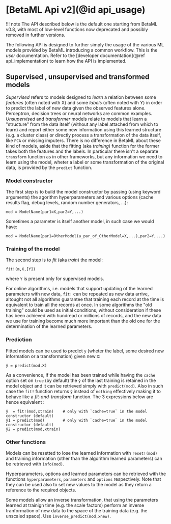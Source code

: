# [BetaML Api v2](@id api_usage)

!!! note
    The API described below is the default one starting from BetaML v0.8, with most of low-level functions now deprecated and possibly removed in further versions.

The following API is designed to further simply the usage of the various ML models provided by BetaML introducing a common workflow. This is the _user_ documentation. Refer to the [developer documentation](@ref api_implementation) to learn how the API is implemented. 

## Supervised , unsupervised and transformed models

_Supervised_ refers to models designed to _learn_ a relation between some _features_ (often noted with X) and some _labels_ (often noted with Y) in order to predict the label of new data given the observed features alone. Perceptron, decision trees or neural networks are common examples.
_Unsupervised_ and _transformer_ models relate to models that learn a "structure" from the data itself (without any label attached from which to learn) and report either some new information using this learned structure (e.g. a cluster class) or directly process a transformation of the data itself, like `PCA` or missing imputers.
There is no difference in BetaML about these kind of models, aside that the fitting (aka _training_) function for the former takes both the features and the labels. In particular there isn't a separate `transform` function as in other frameworks, but any information we need to learn using the model, wheter a label or some transformation of the original data, is provided by the `predict` function. 

### Model constructor

The first step is to build the model constructor by passing (using keyword arguments) the agorithm hyperparameters and various options (cache results flag, debug levels, random number generators, ...):

```
mod = ModelName(par1=X,par2=Y,...)
```

Sometimes a parameter is itself another model, in such case we would have:

```
mod = ModelName(par1=OtherModel(a_par_of_OtherModel=X,...),par2=Y,...)
```

### Training of the model

The second step is to _fit_ (aka _train_) the model:
```
fit!(m,X,[Y])
```
where `Y` is present only for supervised models.

For online algorithms, i.e. models that support updating of the learned parameters with new data, `fit!` can be repeated as new data arrive, altought not all algorithms guarantee that training each record at the time is equivalent to train all the records at once. In some algorithms the "old training" could be used as initial conditions, without consideration if these has been achieved with hundread or millions of records, and the new data we use for training become much more important than the old one for the determination of the learned parameters.

### Prediction

Fitted models can be used to predict `y` (wheter the label, some desired new information or a transformation) given new `X`:

```
ŷ = predict(mod,X)
```

As a convenience, if the model has been trained while having the `cache` option set on `true` (by default) the `ŷ` of the last training is retained in the  model object and it can be retrieved simply with `predict(mod)`. Also in such case the `fit!` function returns `ŷ` instead of `nothing` effectively making it to behave like a _fit-and-transform_ function. 
The 3 expressions below are hence equivalent :

```
ŷ  = fit!(mod,xtrain)    # only with `cache=true` in the model constructor (default)
ŷ1 = predict(mod)        # only with `cache=true` in the model constructor (default)
ŷ2 = predict(mod,xtrain) 
```

### Other functions

Models can be resetted to lose the learned information with `reset!(mod)` and training information (other than the algorithm learned parameters) can be retrieved with `info(mod)`.

Hyperparameters, options and learned parameters can be retrieved with the functions `hyperparameters`, `parameters` and `options` respectively. Note that they can be used also to set new values to the model as they return a reference to the required objects.

Some models allow an inverse transformation, that using the parameters learned at trainign time (e.g. the scale factors) perform an inverse tranformation of new data to the space of the training data (e.g. the unscaled space). Use `inverse_predict(mod,xnew)`.

